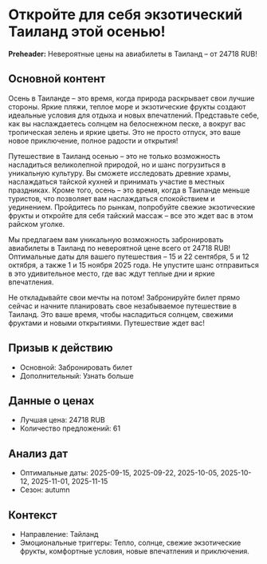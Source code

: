 # Откройте для себя экзотический Таиланд этой осенью!

**Preheader:** Невероятные цены на авиабилеты в Таиланд – от 24718 RUB!

## Основной контент

Осень в Таиланде – это время, когда природа раскрывает свои лучшие стороны. Яркие пляжи, теплое море и экзотические фрукты создают идеальные условия для отдыха и новых впечатлений. Представьте себе, как вы наслаждаетесь солнцем на белоснежном песке, а вокруг вас тропическая зелень и яркие цветы. Это не просто отпуск, это ваше новое приключение, полное радости и открытия!

Путешествие в Таиланд осенью – это не только возможность насладиться великолепной природой, но и шанс погрузиться в уникальную культуру. Вы сможете исследовать древние храмы, наслаждаться тайской кухней и принимать участие в местных праздниках. Кроме того, осень – это время, когда в Таиланде меньше туристов, что позволяет вам наслаждаться спокойствием и уединением. Пройдитесь по рынкам, попробуйте свежие экзотические фрукты и откройте для себя тайский массаж – все это ждет вас в этом райском уголке.

Мы предлагаем вам уникальную возможность забронировать авиабилеты в Таиланд по невероятной цене всего от 24718 RUB! Оптимальные даты для вашего путешествия – 15 и 22 сентября, 5 и 12 октября, а также 1 и 15 ноября 2025 года. Не упустите шанс отправиться в это удивительное место, где вас ждут теплые дни и яркие впечатления.

Не откладывайте свои мечты на потом! Забронируйте билет прямо сейчас и начните планировать свое незабываемое путешествие в Таиланд. Это ваше время, чтобы насладиться солнцем, свежими фруктами и новыми открытиями. Путешествие ждет вас!

## Призыв к действию

- Основной: Забронировать билет
- Дополнительный: Узнать больше

## Данные о ценах

- Лучшая цена: 24718 RUB
- Количество предложений: 61

## Анализ дат

- Оптимальные даты: 2025-09-15, 2025-09-22, 2025-10-05, 2025-10-12, 2025-11-01, 2025-11-15
- Сезон: autumn

## Контекст

- Направление: Тайланд
- Эмоциональные триггеры: Тепло, солнце, свежие экзотические фрукты, комфортные условия, новые впечатления и приключения.
